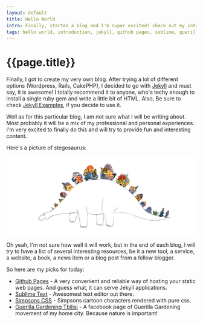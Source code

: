 ```yaml
---
layout: default
title: Hello World
intro: Finally, started a blog and I'm super excited! check out my introduction and some awesome links in the end.
tags: hello world, introduction, jekyll, github pages, sublime, guerilla gardening, simpsons
---
```

{{page.title}}
============

Finally, I got to create my very own blog. After trying a lot of different options (Wordpress, Rails, CakePHP), I decided to go with [Jekyll](http://jekyllrb.com/) and must say, it is awesome! I totally recommend it to anyone, who's techy enough to install a single ruby gem and write a little bit of HTML. Also, Be sure to check [Jekyll Examples](https://github.com/jekyll/jekyll/wiki/Sites), if you decide to use it.

Well as for this particular blog, I am not sure what I will be writing about. Most probably it will be a mix of my professional and personal experiences. I'm very excited to finally do this and will try to provide fun and interesting content.

Here's a picture of stegosaurus:

![Fabulous Stegosaurus](/images/stego.jpg)

Oh yeah, I'm not sure how well it will work, but in the end of each blog, I will try to have a list of several interesting resources, be it a new tool, a service, a website, a book, a news item or a blog post from a fellow blogger.

So here are my picks for today:

- [Github Pages](https://pages.github.com/) - A very convenient and reliable way of hosting your static web pages. And guess what, it can serve Jekyll applications.
- [Sublime Text](http://www.sublimetext.com/) - Awesomest text editor out there.
- [Simpsons CSS](http://pattle.github.io/simpsons-in-css/) - Simpsons cartoon characters rendered with pure css.
- [Guerilla Gardening Tbilisi](https://www.facebook.com/Tbilisitrees?ref=br_tf) - A facebook page of Guerilla Gardening movement of my home city. Because nature is important!
